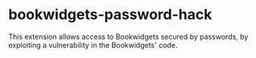 # bookwidgets-password-hack
This extension allows access to Bookwidgets secured by passwords, by exploiting a vulnerability in the Bookwidgets' code.
